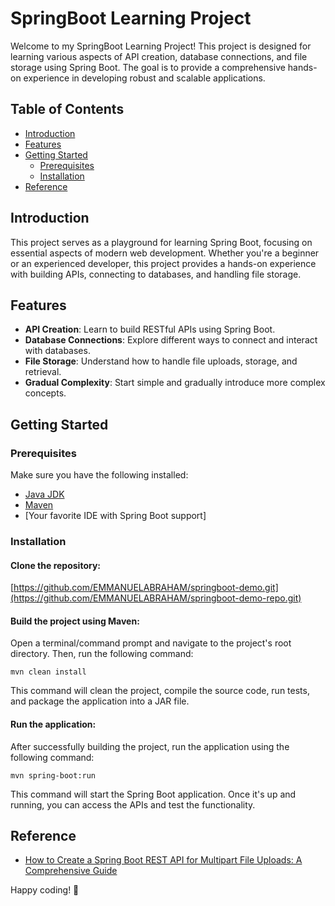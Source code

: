 # SpringBoot Learning Project

Welcome to my SpringBoot Learning Project! This project is designed for learning various aspects of API creation, database connections, and file storage using Spring Boot. 
The goal is to provide a comprehensive hands-on experience in developing robust and scalable applications.

## Table of Contents
- [Introduction](#introduction)
- [Features](#features)
- [Getting Started](#getting-started)
  - [Prerequisites](#prerequisites)
  - [Installation](#installation)
- [Reference](#reference)

## Introduction
This project serves as a playground for learning Spring Boot, focusing on essential aspects of modern web development. Whether you're a beginner or an experienced developer, this project provides a hands-on experience with building APIs, connecting to databases, and handling file storage.

## Features
- **API Creation**: Learn to build RESTful APIs using Spring Boot.
- **Database Connections**: Explore different ways to connect and interact with databases.
- **File Storage**: Understand how to handle file uploads, storage, and retrieval.
- **Gradual Complexity**: Start simple and gradually introduce more complex concepts.

## Getting Started

### Prerequisites
Make sure you have the following installed:
- [Java JDK](https://www.oracle.com/java/technologies/javase-downloads.html)
- [Maven](https://maven.apache.org/download.cgi)
- [Your favorite IDE with Spring Boot support]

### Installation

#### Clone the repository:

[https://github.com/EMMANUELABRAHAM/springboot-demo.git](https://github.com/EMMANUELABRAHAM/springboot-demo-repo.git)
  
#### Build the project using Maven:
Open a terminal/command prompt and navigate to the project's root directory. Then, run the following command:

   `mvn clean install`
   
This command will clean the project, compile the source code, run tests, and package the application into a JAR file.

#### Run the application:
After successfully building the project, run the application using the following command:

`mvn spring-boot:run`

This command will start the Spring Boot application. Once it's up and running, you can access the APIs and test the functionality.

## Reference

- [How to Create a Spring Boot REST API for Multipart File Uploads: A Comprehensive Guide](https://medium.com/@patelsajal2/how-to-create-a-spring-boot-rest-api-for-multipart-file-uploads-a-comprehensive-guide-b4d95ce3022b)

Happy coding! 🚀
